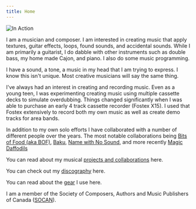 ```yaml
---
title: Home
---
```


![In Action](/images/action/meWithMagicDaffodilsJuneConcertSeries.jpg)

I am a musician and composer. I am interested in creating music that apply textures, guitar effects, loops, found sounds, and accidental sounds.  While I am primarily a guitarist, I do dabble with other instruments such as double bass, my home made Cajon, and piano.   I also do some music programming.

I have a sound, a tone, a music in my head that I am trying to express.  I know this isn't unique.  Most creative musicians will say the same thing.  

I've always had an interest in creating and recording music.   Even as a young teen, I was experimenting creating music using multiple cassette decks to simulate overdubbing.   Things changed significantly when I was able to purchase an early 4 track cassette recorder (Fostex X15).   I used that Fostex extensively to record both my own music as well as create demo tracks for area bands.

In addition to my own solo efforts I have collaborated with a number of different people over the years.   The most notable collaborations being [Bits of Food (aka BOF)](/Projects/bitsoffood), [Baku](/Projects/baku), [Name with No Sound](/Projects/namewithnosound), and more recently [Magic Daffodils](/Projects/magicdaffodils)

You can read about my musical [projects and collaborations](/Projects) here.

You can check out my [discography](/Discography) here.

You can read about the [gear](/Gear) I use here.

I am a member of the Society of Composers, Authors and Music Publishers of Canada ([SOCAN](http://www.socan.ca)).



